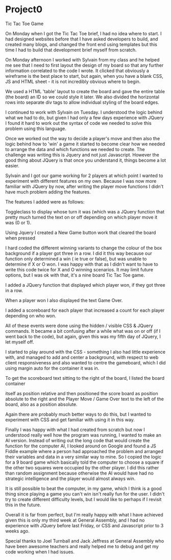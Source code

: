 # Project0
Tic Tac Toe Game

On Monday when I got the Tic Tac Toe brief, I had no idea where to start. I had designed websites before that I have asked developers to build, and created many blogs, 
and changed the front end using templates but this time I had to build that development brief myself from scratch. 

On Monday afternoon I worked with Sylvain from my class and he helped me see that I need to first layout the design of my board 
so that any further information correlated to the code I wrote. It clicked that obviously a wireframe is the best place to start, but again, when you have a blank CSS, JS and HTML sheet - it is not incredibly obvious where to begin. 

We used a HTML 'table' layout to create the board and gave the entire table (the board) an ID so we could style it later. We also divided the horizontal rows into separate div tags to allow individual styling of the board edges.

I continued to work with Sylvain on Tuesday. I understood the logic behind what we had to do, but given I had only a few days experience with JQuery I found it hard to work out the syntax of code we needed to solve this problem using this language. 

Once we worked out the way to decide a player's move and then also the logic behind how to 'win' a game it started to become 
clear how we needed to arrange the data and which functions we needed to create. The challenge was writing this is Jquery and not just Javascript. However the good thing about JQuery is that once you understand it, things become a lot easier.

Sylvain and I got our game working for 2 players at which point I wanted to experiment with different features on my own. 
Because I was now more familiar with JQuery by now, after writing the player move functions 
I didn't have much problem adding the features.

The features I added were as follows:

Toggleclass to display whose turn it was (which was a JQuery function that pretty much turned the text on or off depending on 
which player move it was (0 or 1).

Using Jquery I created a New Game button work that cleared the board when pressed 

I hard coded the different winning variants to change the colour of the box background if a player got three in a row. I did it this way because our function only determined a win ( ie true or false), but was unable to determine if X or O won. I was happy with that as I didn't want to have to write this code twice for X and O winning scenarios. It may limit future options, but I was ok with that, it's a nine board Tic Tac Toe game.

I added a JQuery function that displayed which player won, if they got three in a row. 

When a player won I also displayed the text Game Over. 

I added a scoreboard for each player that increased a count for each player depending on who won.

All of these events were done using the hidden / visible CSS & JQuery commands. It became a bit confusing after a while what was on or off (if I went back to the code), but again, given this was my fifth day of JQuery, I let myself off.

I started to play around with the CSS - something I also had little experience with, and managed to add and center a background, 
with respect to web client responsiveness and also wanted to centre the gameboard, which I did using margin auto for the container it was in.

To get the scoreboard text sitting to the right of the board, I listed the board container <div> itself as position relative and then positioned the score board as position absolute to the right and the Player Move / Game Over text to the left of the board, also as a position absolute.

Again there are probably much better ways to do this, but I wanted to experiment with CSS and get familiar with using it in this way.

Finally I was happy with what I had created from scratch but now I understood really well how the program was running, I wanted to make an AI version. Instead of writing out the long code that would create the function for the computer AI, I looked around on Google and found a JS Fiddle example where a person had approached the problem and arranged their variables and data in a very similar way to mine. So I copied the logic for a 9 board game which basically told the computer to choose a square if the other two squares were occupied by the other player. I did this rather than random assignment because otherwise the AI would have had no strategic intelligence and the player would almost always win. 

It is still possible to beat the computer, in my game, which I think is a good thing since playing a game you can't win isn't really fun for the user. I didn't try to create different difficulty levels, but I would like to perhaps if I revisit this in the future.

Overall it is far from perfect, but I'm really happy with what I have achieved given this is only my third week at General Assembly, and I had no experience with JQuery before last Friday, or CSS and Javascript prior to 3 weeks ago.

Special thanks to Joel Turnball and Jack Jeffress at General Assembly who have been awesome teachers and really helped me to debug and get my code working when I had issues. 

